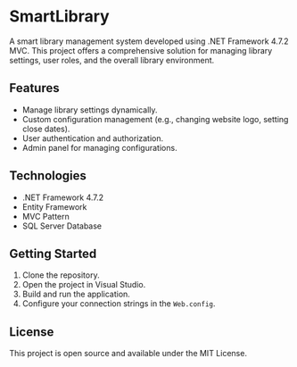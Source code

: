 # SmartLibrary

A smart library management system developed using .NET Framework 4.7.2 MVC. This project offers a comprehensive solution for managing library settings, user roles, and the overall library environment.

## Features
- Manage library settings dynamically.
- Custom configuration management (e.g., changing website logo, setting close dates).
- User authentication and authorization.
- Admin panel for managing configurations.

## Technologies
- .NET Framework 4.7.2
- Entity Framework
- MVC Pattern
- SQL Server Database

## Getting Started

1. Clone the repository.
2. Open the project in Visual Studio.
3. Build and run the application.
4. Configure your connection strings in the `Web.config`.

## License
This project is open source and available under the MIT License.
